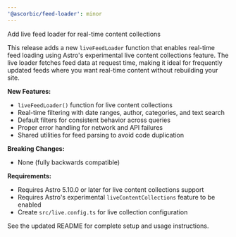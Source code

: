 ```yaml
---
'@ascorbic/feed-loader': minor
---
```


Add live feed loader for real-time content collections

This release adds a new `liveFeedLoader` function that enables real-time feed loading using Astro's experimental live content collections feature. The live loader fetches feed data at request time, making it ideal for frequently updated feeds where you want real-time content without rebuilding your site.

**New Features:**
- `liveFeedLoader()` function for live content collections
- Real-time filtering with date ranges, author, categories, and text search
- Default filters for consistent behavior across queries
- Proper error handling for network and API failures
- Shared utilities for feed parsing to avoid code duplication

**Breaking Changes:**
- None (fully backwards compatible)

**Requirements:**
- Requires Astro 5.10.0 or later for live content collections support
- Requires Astro's experimental `liveContentCollections` feature to be enabled
- Create `src/live.config.ts` for live collection configuration

See the updated README for complete setup and usage instructions.
